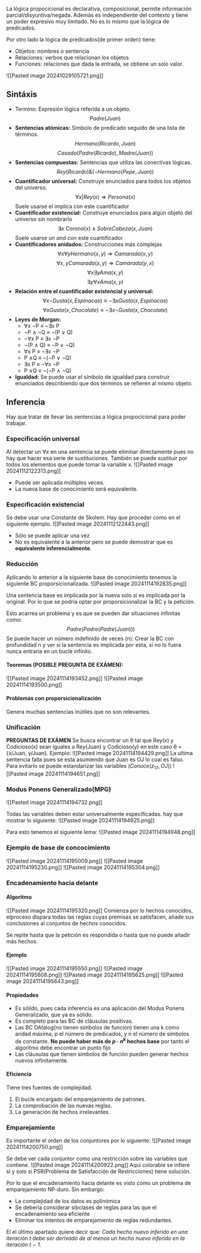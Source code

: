 La lógica propocicional es declarativa, composicional, permite información parcial/disyuntiva/negada. Además es independiente del contexto y tiene un poder expresivo muy limitado. No es lo mismo que la lógica de predicados.

Por otro lado la lógica de predicados(de primer orden) tiene:
+ Objetos: nombres o sentencia
+ Relaciones: verbos que relacionan los objetos
+ Funciones: relaciones que dada la entrada, se obtiene un solo valor.

![[Pasted image 20241029105721.png]]

## Sintáxis
+ Termino: Expresión lógica referida a un objeto. $$Padre(Juan)$$
+ **Sentencias atómicas:** Símbolo de predicado seguido de una lista de términos. $$Hermano(Ricardo,Juan)$$$$Casado(Padre(Ricardo),Madre(Juan))$$
+ **Sentencias compuestas:** Sentencias que utiliza las conectivas lógicas. $$Rey(Ricardo)\&(¬Hermano(Pepe,Juan))$$
+ **Cuantificador universal:** Construye enunciados para todos los objetos del universo.$$\forall x | Rey(x) \Longrightarrow Persona(x)$$ Suele usarse el implica con este cuantificador
+ **Cuantificador existencial:** Construye enunciados para algún objeto del universo sin nombrarlo $$\exists x\ Corona(x) \land SobreCabeza(x,Juan)$$Suele usarse un $a n d$ con este cuantificador
+ **Cuantificadores anidados:** Construcciones más complejas $$∀x ∀y Hermano(x, y ) ⇒ Camarada(x, y )$$$$∀x, y Camarada(x, y ) ⇒ Camarada(y , x)$$
$$∀x ∃y Ama(x, y )$$$$∃y ∀x Ama(x, y )$$
+ **Relación entre el cuantificador existencial y universal:**
$$∀x ¬Gusta(x, Espinacas) ≡ ¬∃x Gusta(x, Espinacas)$$
$$∀x Gusta(x, Chocolate) ≡ ¬∃x ¬Gusta(x, Chocolate)$$
+ **Leyes de Morgan:**
	+ ∀x ¬P ≡ ¬∃x P 
	+ ¬P ∧ ¬Q ≡ ¬(P ∨ Q)
	+ ¬∀x P ≡ ∃x ¬P 
	+ ¬(P ∧ Q) ≡ ¬P ∨ ¬Q)
	+ ∀x P ≡ ¬∃x ¬P 
	+ P ∧Q ≡ ¬(¬P ∨ ¬Q)
	+ ∃x P ≡ ¬∀x ¬P 
	+ P ∨Q ≡ ¬(¬P ∧ ¬Q)
+ **Igualdad:** Se puede usar el símbolo de igualdad para construir enunciados describiendo que dos términos se refieren al mismo objeto.

## Inferencia
Hay que tratar de llevar las sentencias a lógica propocicional para poder trabajar.
### Especificación universal
Al detectar un $\forall x$ en una sentencia se puede eliminar directamente pues no hay que hacer esa serie de sustituciones. También se puede sustituir por todos los elementos que puede tomar la variable $x$.
![[Pasted image 20241112122313.png]]

+ Puede ser aplicada múltiples veces.
+ La nueva base de conocimiento será equivalente.
### Especificación existencial
Se debe usar una Constante de Skolem. Hay que proceder como en el siguiente ejemplo.
![[Pasted image 20241112122443.png]]

+ Sólo se puede aplicar una vez
+ No es equivalente a la anterior pero se puede demostrar que es **equivalente inferencialmente**.
### Reducción
Aplicando lo anterior a la siguiente base de conocimiento tenemos la siguiente BC proporsicionalizada.
![[Pasted image 20241114192835.png]]

Una sentencia base es implicada por la nueva solo si es implicada por la original. Por lo que se podría optar por proporsicionalizar la BC y la petición.

Esto acarrea un problema y es que se pueden dar situaciones infinitas como: $$Padre(Padre(Padre(Juan)))$$
Se puede hacer un número indefinido de veces (n): Crear la BC con profundidad n y ver si la sentencia es implicada por esta, si no lo fuera nunca entraría en un bucle infinito.
#### Teoremas (POSIBLE PREGUNTA DE EXÁMEN):
![[Pasted image 20241114193452.png]]
![[Pasted image 20241114193500.png]]
#### Problemas con proporsicionalización
Genera muchas sentencias inútiles que no son relevantes.
### Unificación
**PREGUNTAS DE EXÁMEN**
Se busca encontrar un θ tal que Rey(x) y Codicioso(x) sean iguales a Rey(Juan) y Codicioso(y) en este caso θ = {x/Juan, y/Juan}.
Ejemplo:
![[Pasted image 20241114194429.png]]
La ultima sentencia falla pues se esta asumiendo que Juan es OJ lo cual es falso. Para evitarlo se puede estandarizar las variables ($Conoce(z_{17}, OJ)$)
![[Pasted image 20241114194651.png]]
### Modus Ponens Generalizado(MPG)
![[Pasted image 20241114194732.png]]

Todas las variables deben estar universalmente especificadas. hay que mostrar lo siguiente:
![[Pasted image 20241114194925.png]]

Para esto tenemos el siguiente lema:
![[Pasted image 20241114194948.png]]
### Ejemplo de base de concocimiento
![[Pasted image 20241114195009.png]]
![[Pasted image 20241114195230.png]]
![[Pasted image 20241114195304.png]]

### Encadenamiento hacia delante
#### Algoritmo
![[Pasted image 20241114195320.png]]
Comienza por lo hechos conocidos, elproceso dispara todas las reglas cuyas premisas se satisfacen, añade sus conclusiones al conjuntos de hechos conocidos.

Se repite hasta que la petición es respondida o hasta que no puede añadir más hechos.
#### Ejemplo
![[Pasted image 20241114195550.png]]
![[Pasted image 20241114195608.png]]
![[Pasted image 20241114195625.png]]
![[Pasted image 20241114195643.png]]

#### Propiedades
+ Es sólido, pues cada inferencia es una aplicación del Modus Ponens Generalizado, que ya es sólido.
+ Es completo para las BC de cláusulas positivas.
+ Las BC DAtalog(no tienen símbolos de función) tienen una k como aridad máxima, p el número de predicados, y n el número de símbolos de constante. **No puede haber más de $p·n^k$ hechos base** por tanto el algoritmo debe encontrar un punto fijo
+ Las cláusulas que tienen símbolos de función pueden generar hechos nuevos infinitamente.
#### Eficiencia
Tiene tres fuentes de complejidad.
1. El bucle encargado del emparejamiento de patrones.
2. La comprobación de las nuevas reglas.
3. La generación de hechos irrelevantes.
### Emparejamiento
Es importante el orden de los conjuntores por lo siguiente:
![[Pasted image 20241114200750.png]]

Se debe ver cada conjuntor como una restricción sobre las variables que contiene.
![[Pasted image 20241114200922.png]]
Aqui colorable se infiere si y solo si PSR(Problema de Satisfacción de Restricciones) tiene solución.

Por lo que el encadenamiento hacia delante es visto como un problema de emparejamiento NP-duro. Sin embargo:
+ La complejidad de los datos es polinómica
+ Se debería considerar sibclases de reglas para las que el encadenamiento sea eficiente
+ Eliminar los intentos de emparejamiento de reglas redundantes.

El el último apartado quiere decir que:
*Cada hecho nuevo inferido en una iteración t debe ser derivado de al menos un hecho nuevo inferido en la iteración t − 1.* 
